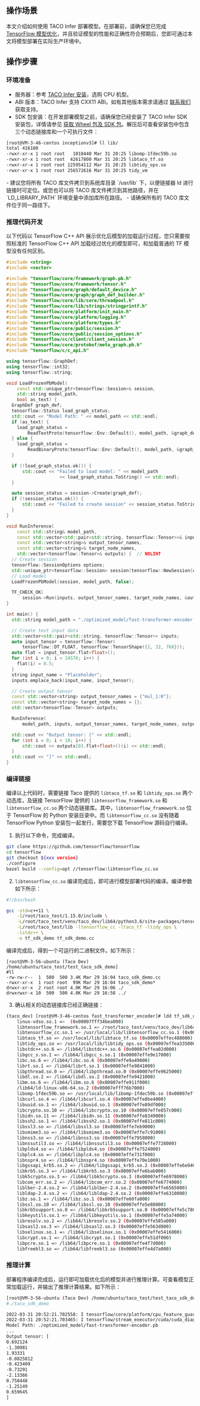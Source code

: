 
## 操作场景
本文介绍如何使用 TACO Infer 部署模型。在部署前，请确保您已完成 [TensorFlow 模型优化](https://cloud.tencent.com/document/product/1573/74092)，并且验证模型的性能和正确性符合预期后，您即可通过本文将模型部署在实际生产环境中。



## 操作步骤

### 环境准备

- 服务器：参考 [TACO Infer 安装](https://cloud.tencent.com/document/product/1573/74091)，选购 CPU 机型。
- ABI 版本：TACO Infer 支持 CXX11 ABI。如有其他版本需求请通过 [联系我们](https://cloud.tencent.com/document/product/1573/74094) 获取支持。
- SDK 包安装：在开发部署模型之前，请确保您已经安装了 TACO Infer SDK 安装包，详情请参见 [获取 Wheel 包及 SDK 包](https://cloud.tencent.com/document/product/1573/74091#getWheelSDK)。解压后可查看安装包中包含三个动态链接库和一个可执行文件：
```bash
[root@VM-3-46-centos inceptionv3]# ll lib/
total 416180
-rwxr-xr-x 1 root root   1018440 Mar 31 20:25 libomp-1fdec59b.so
-rwxr-xr-x 1 root root  42617800 Mar 31 20:25 libtaco_tf.so
-rwxr-xr-x 1 root root 125954112 Mar 31 20:25 libtidy_ops.so
-rwxr-xr-x 1 root root 256572616 Mar 31 20:25 tidy_vm
```
<dx-alert infotype="explain" title="">
 - 建议您将所有 TACO 库文件拷贝到系统库目录 `/usr/lib` 下，以便链接器 ld 进行链接时可定位。或您也可以将 TACO 库文件拷贝到其他路径，并在 `LD_LIBRARY_PATH` 环境变量中添加库所在路径。
 - 请确保所有的 TACO 库文件位于同一路径下。
</dx-alert>




### 推理代码开发

以下代码以 TensorFlow C++ API 展示优化后模型的加载运行过程，您只需要按照标准的 TensorFlow C++ API 加载经过优化的模型即可，和加载普通的 TF 模型没有任何区别。
```c++
#include <string>
#include <vector>

#include "tensorflow/core/framework/graph.pb.h"
#include "tensorflow/core/framework/tensor.h"
#include "tensorflow/core/graph/default_device.h"
#include "tensorflow/core/graph/graph_def_builder.h"
#include "tensorflow/core/lib/core/threadpool.h"
#include "tensorflow/core/lib/strings/stringprintf.h"
#include "tensorflow/core/platform/init_main.h"
#include "tensorflow/core/platform/logging.h"
#include "tensorflow/core/platform/types.h"
#include "tensorflow/core/public/session.h"
#include "tensorflow/core/public/session_options.h"
#include "tensorflow/cc/client/client_session.h"
#include "tensorflow/core/protobuf/meta_graph.pb.h"
#include "tensorflow/c/c_api.h"

using tensorflow::GraphDef;
using tensorflow::int32;
using tensorflow::string;

void LoadFrozenPbModel(
    const std::unique_ptr<tensorflow::Session>& session,
    std::string model_path,
    bool as_text) {
  GraphDef graph_def;
  tensorflow::Status load_graph_status;
  std::cout << "Model Path: " << model_path << std::endl;
  if (as_text) {
    load_graph_status =
        ReadTextProto(tensorflow::Env::Default(), model_path, &graph_def);
  } else {
    load_graph_status =
        ReadBinaryProto(tensorflow::Env::Default(), model_path, &graph_def);
  }

  if (!load_graph_status.ok()) {
	  std::cout << "Failed to load model: " << model_path
                    << load_graph_status.ToString() << std::endl;
  }

  auto session_status = session->Create(graph_def);
  if (!session_status.ok()) {
      std::cout << "Failed to create session" << session_status.ToString() << std::endl;
  }
}

void RunInference(
    const std::string& model_path,
    const std::vector<std::pair<std::string, tensorflow::Tensor>>& inputs,
    const std::vector<string>& output_tensor_names,
    const std::vector<string>& target_node_names,
    std::vector<tensorflow::Tensor>& outputs) {  // NOLINT
  // Create session
  tensorflow::SessionOptions options;
  std::unique_ptr<tensorflow::Session> session(tensorflow::NewSession(options));
  // Load model
  LoadFrozenPbModel(session, model_path, false);

  TF_CHECK_OK(
      session->Run(inputs, output_tensor_names, target_node_names, &outputs));
}

int main() {
  std::string model_path = "./optimized_model/fast-transformer-encoder.pb";

  // Create test input data
  std::vector<std::pair<std::string, tensorflow::Tensor>> inputs;
  auto input_tensor = tensorflow::Tensor(
      tensorflow::DT_FLOAT, tensorflow::TensorShape({1, 32, 768}));
  auto flat = input_tensor.flat<float>();
  for (int i = 0; i < 24576; i++) {
    flat(i) = 0.5;
  }
  string input_name = "Placeholder";
  inputs.emplace_back(input_name, input_tensor);

  // Create output tensor
  const std::vector<string> output_tensor_names = {"mul_1:0"};
  const std::vector<string> target_node_names = {};
  std::vector<tensorflow::Tensor> outputs;

  RunInference(
      model_path, inputs, output_tensor_names, target_node_names, outputs);

  std::cout << "Output tensor: [" << std::endl;
  for (int i = 0; i < 10; i++) {
	  std::cout << outputs[0].flat<float>()(i) << std::endl;
  }
  std::cout << "]" << std::endl;
}
```


### 编译链接
编译以上代码时，需要链接 Taco 提供的 `libtaco_tf.so` 和 `libtidy_ops.so` 两个动态库，及链接 TensorFlow 提供的 `libtensorflow_framework.so` 和 `libtensorflow_cc.so` 两个动态链接库。其中，`libtensorflow_framework.so` 位于 TensorFlow 的 Python 安装目录中。而 `libtensorflow_cc.so` 没有随着TensorFlow Python 安装包一起发行，需要您下载 TensorFlow 源码自行编译。

1. 执行以下命令，完成编译。
```bash
git clone https://github.com/tensorflow/tensorflow
cd tensorflow
git checkout ${xxx version}
./configure
bazel build --config=opt //tensorflow:libtensorflow_cc.so
```
2. `libtensorflow_cc.so` 编译完成后，即可进行模型部署代码的编译。编译参数如下所示：
```bash
#!/bin/bash

gcc -std=c++11 \
    -I/root/taco_test/1.15.0/include \
    -L/root/taco_test/venv/taco_dev/lib64/python3.6/site-packages/tensorflow_core -ltensorflow_framework \
    -L/root/taco_test/lib -ltensorflow_cc -ltaco_tf -ltidy_ops \
    -lstdc++ \
    -o tf_sdk_demo tf_sdk_demo.cc
```
编译完成后，得到一个可运行的二进制文件。如下所示：
```
[root@VM-3-56-ubuntu (Taco Dev) /home/ubuntu/taco_test/test_taco_sdk_demo]
#ll
-rw-rw-r--  1  500  500 3.4K Mar 29 16:04 taco_sdk_demo.cc
-rwxr-xr-x  1 root root  99K Mar 29 16:04 taco_sdk_demo*
drwxr-xr-x  2 root root 4.0K Mar 29 16:06 ./
drwxrwxr-x 10  500  500 4.0K Mar 29 16:58 ../
```
3. 确认相关的动态链接库已经正确链接：
```bash
(taco_dev) [root@VM-3-46-centos fast_transformer_encoder]# ldd tf_sdk_demo
	linux-vdso.so.1 =>  (0x00007fff34bea000)
	libtensorflow_framework.so.1 => /root/taco_test/venv/taco_dev/lib64/python3.6/site-packages/tensorflow_core/libtensorflow_framework.so.1 (0x00007efff59ab000)
	libtensorflow_cc.so.1 => /usr/local/lib/libtensorflow_cc.so.1 (0x00007effee66f000)
	libtaco_tf.so => /usr/local/lib/libtaco_tf.so (0x00007effec488000)
	libtidy_ops.so => /usr/local/lib/libtidy_ops.so (0x00007effea335000)
	libstdc++.so.6 => /lib64/libstdc++.so.6 (0x00007effea02d000)
	libgcc_s.so.1 => /lib64/libgcc_s.so.1 (0x00007effe9e17000)
	libc.so.6 => /lib64/libc.so.6 (0x00007effe9a49000)
	librt.so.1 => /lib64/librt.so.1 (0x00007effe9841000)
	libpthread.so.0 => /lib64/libpthread.so.0 (0x00007effe9625000)
	libdl.so.2 => /lib64/libdl.so.2 (0x00007effe9421000)
	libm.so.6 => /lib64/libm.so.6 (0x00007effe911f000)
	/lib64/ld-linux-x86-64.so.2 (0x00007efff76b7000)
	libomp-1fdec59b.so => /usr/local/lib/libomp-1fdec59b.so (0x00007effe8e4e000)
	libcurl.so.4 => /lib64/libcurl.so.4 (0x00007effe8be4000)
	libuuid.so.1 => /lib64/libuuid.so.1 (0x00007effe89df000)
	libcrypto.so.10 => /lib64/libcrypto.so.10 (0x00007effe857c000)
	libidn.so.11 => /lib64/libidn.so.11 (0x00007effe8349000)
	libssh2.so.1 => /lib64/libssh2.so.1 (0x00007effe811c000)
	libssl3.so => /lib64/libssl3.so (0x00007effe7eb9000)
	libsmime3.so => /lib64/libsmime3.so (0x00007effe7c91000)
	libnss3.so => /lib64/libnss3.so (0x00007effe7958000)
	libnssutil3.so => /lib64/libnssutil3.so (0x00007effe7728000)
	libplds4.so => /lib64/libplds4.so (0x00007effe7524000)
	libplc4.so => /lib64/libplc4.so (0x00007effe731f000)
	libnspr4.so => /lib64/libnspr4.so (0x00007effe70e1000)
	libgssapi_krb5.so.2 => /lib64/libgssapi_krb5.so.2 (0x00007effe6e94000)
	libkrb5.so.3 => /lib64/libkrb5.so.3 (0x00007effe6bab000)
	libk5crypto.so.3 => /lib64/libk5crypto.so.3 (0x00007effe6978000)
	libcom_err.so.2 => /lib64/libcom_err.so.2 (0x00007effe6774000)
	liblber-2.4.so.2 => /lib64/liblber-2.4.so.2 (0x00007effe6565000)
	libldap-2.4.so.2 => /lib64/libldap-2.4.so.2 (0x00007effe6310000)
	libz.so.1 => /lib64/libz.so.1 (0x00007effe60fa000)
	libssl.so.10 => /lib64/libssl.so.10 (0x00007effe5e88000)
	libkrb5support.so.0 => /lib64/libkrb5support.so.0 (0x00007effe5c78000)
	libkeyutils.so.1 => /lib64/libkeyutils.so.1 (0x00007effe5a74000)
	libresolv.so.2 => /lib64/libresolv.so.2 (0x00007effe585a000)
	libsasl2.so.3 => /lib64/libsasl2.so.3 (0x00007effe563d000)
	libselinux.so.1 => /lib64/libselinux.so.1 (0x00007effe5416000)
	libcrypt.so.1 => /lib64/libcrypt.so.1 (0x00007effe51df000)
	libpcre.so.1 => /lib64/libpcre.so.1 (0x00007effe4f7d000)
	libfreebl3.so => /lib64/libfreebl3.so (0x00007effe4d7a000)
```

### 推理计算
部署程序编译完成后，运行即可加载优化后的模型并进行推理计算。可查看模型正常加载运行，并输出了推理计算结果。如下所示：
```bash
[root@VM-3-56-ubuntu (Taco Dev) /home/ubuntu/taco_test/test_taco_sdk_demo]
#./taco_sdk_demo

2022-03-31 20:52:21.702558: I tensorflow/core/platform/cpu_feature_guard.cc:142] Your CPU supports instructions that this TensorFlow binary was not compiled to use: AVX2 FMA
2022-03-31 20:52:21.703465: I tensorflow/stream_executor/cuda/cuda_diagnostics.cc:156] kernel driver does not appear to be running on this host (VM-3-46-centos): /proc/driver/nvidia/version does not exist
Model Path: ./optimized_model/fast-transformer-encoder.pb
...
Output tensor: [
0.692124
-1.30981
1.93331
-0.0825812
-0.423409
-0.73291
-2.13366
0.758448
-1.25149
0.659645
]
```
